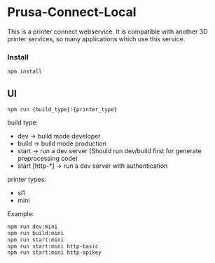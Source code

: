# Prusa-Connect-Local

This is a printer connect webservice. It is compatible with another 3D printer services, so many applications which use this service.

### Install

```bash
npm install
```

## UI

`npm run {build_type}:{printer_type}`

build type:

- dev -> build mode developer
- build -> build mode production
- start -> run a dev server (Should run dev/build first for generate preprocessing code)
- start [http-*] -> run a dev server with authentication

printer types:

- sl1
- mini

Example:

```bash
npm run dev:mini
npm run build:mini
npm run start:mini
npm run start:mini http-basic
npm run start:mini http-apikey
```
